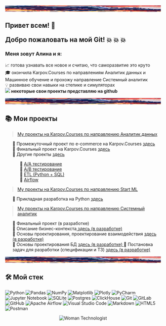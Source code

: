 <img src="Welcome_line.jpg"
alt="Welcome"
     width="1500"
     height="20">

## <b> Привет всем! 👋 <p> Добро пожаловать на мой Git! </b> 💥 💥 💥 
### <b>Меня зовут Алина и я: </b>

📈 готова узнавать все новое и считаю, что саморазвитие это круто <br>
🎓 окончила Karpov.Courses по направлениям Аналитик данных и Машинное обучение и прохожу направление Системный аналитик <br>
💡 развиваю свои навыки на степике и симуляторах <br>
<b> <img src="https://user-images.githubusercontent.com/74038190/212257468-1e9a91f1-b626-4baa-b15d-5c385dfa7ed2.gif" width="20"> некоторые свои проекты представляю на github </b> <p>

<img src="Welcome_line.jpg"
     alt="Welcome"
     width="1500"
     height="20">

## 📚 <b> Мои проекты </b> </p>
> <a href="https://github.com/AlinAli16/Karpov.Courses/tree/main/karpov.courses_da">My проекты на Karpov.Courses по направлению Аналитик данных </a><p>
<ul>
 📁 Промежуточный проект по  e-commerce на Karpov.Courses <a href="https://github.com/AlinAli16/Karpov.Courses/tree/main/karpov.courses_da/e-commerce"> здесь </a> <br>
 📁 Финальный проект на Karpov.Courses <a href="https://github.com/AlinAli16/Karpov.Courses/tree/main/karpov.courses_da/final_project">здесь</a> <br>
 📁 Другие проекты <a href="https://github.com/AlinAli16/Karpov.Courses/tree/main/karpov.courses_da/other">здесь</a>
     <ul> 
      📑 <a href="https://github.com/AlinAli16/Karpov.Courses/tree/main/karpov.courses_da/other/AA_test">A/A тестирование </a> <br>
      📑 <a href="https://github.com/AlinAli16/Karpov.Courses/tree/main/karpov.courses_da/other/AB_test"> A/B тестирование </a> <br>
      📑 <a href="https://github.com/AlinAli16/Karpov.Courses/tree/main/karpov.courses_da/other/ETL(Python%2BSQL)"> ETL (Python + SQL) </a> <br>
      📑 <a href="https://github.com/AlinAli16/Karpov.Courses/tree/main/karpov.courses_da/other/airflow_python"> Airflow </a>   
     </ul>
</ul>

> <a href="https://github.com/AlinAli16/Karpov.Courses/tree/main/karpov.courses_ml">My проекты на Karpov.Courses по направлению Start ML </a><p>
<ul>
 📁 Прикладная разработка на Python <a href="https://github.com/AlinAli16/Karpov.Courses/tree/main/karpov.courses_ml/Python">здесь</a>
</ul>

> <a href="https://github.com/AlinAli16/Karpov.Courses/tree/main/karpov.courses_sa">My проекты на Karpov.Courses по направлению Системный аналитик </a><p>
<ul>
 📁 Финальный проект (в разработке) <br>
 📁 Описание бизнес-контекста<a href="https://github.com/AlinAli16/Karpov.Courses/tree/main/karpov.courses_sa/Модуль%203%20Описание%20бизнес-контекста"> здесь (в разработке) </a> <br>
 📁 Основы проектирования, проектирование взаимодействия <a href="https://github.com/AlinAli16/Karpov.Courses/tree/main/karpov.courses_sa/Модуль%204%20Основы%20проектирования%2C%20проектирование%20взаимодействия"> здесь (в разработке) </a> <br>
 📁 Основы проектирования БД <a href="https://github.com/AlinAli16/Karpov.Courses/tree/main/karpov.courses_sa/Модуль%205%20Основы%20прокетирования%20БД"> здесь (в разработке) </a>
 📁 Постановка задач для разработки (спецификации и ТЗ) <a href="https://github.com/AlinAli16/Karpov.Courses/tree/main/karpov.courses_sa/Модуль%206%20Постановка%20задач%20для%20разработки"> здесь (в разработке) </a>
 </ul>

<img src="Welcome_line.jpg"
alt="Welcome"
     width="1500"
     height="20">

## 🛠️ <b> Мой стек </b> </p> 
![Python](https://img.shields.io/badge/python-3670A0?style=for-the-badge&logo=python&logoColor=ffdd54)
![Pandas](https://img.shields.io/badge/pandas-%23150458.svg?style=for-the-badge&logo=pandas&logoColor=white)
![NumPy](https://img.shields.io/badge/numpy-%23013243.svg?style=for-the-badge&logo=numpy&logoColor=white)
![Matplotlib](https://img.shields.io/badge/Matplotlib-%23ffffff.svg?style=for-the-badge&logo=Matplotlib&logoColor=black)
![Plotly](https://img.shields.io/badge/Plotly-%233F4F75.svg?style=for-the-badge&logo=plotly&logoColor=white)
![PyCharm](https://img.shields.io/badge/pycharm-143?style=for-the-badge&logo=pycharm&logoColor=black&color=black&labelColor=green)
![Jupyter Notebook](https://img.shields.io/badge/jupyter-%23FA0F00.svg?style=for-the-badge&logo=jupyter&logoColor=white)
![SQLite](https://img.shields.io/badge/sqlite-%2307405e.svg?style=for-the-badge&logo=sqlite&logoColor=white)
![Postgres](https://img.shields.io/badge/postgres-%23316192.svg?style=for-the-badge&logo=postgresql&logoColor=white)
![ClickHouse](https://img.shields.io/badge/ClickHouse-FFCC01?style=for-the-badge&logo=clickhouse&logoColor=white)
![Git](https://img.shields.io/badge/git-%23F05033.svg?style=for-the-badge&logo=git&logoColor=white)
![GitLab](https://img.shields.io/badge/gitlab-%23181717.svg?style=for-the-badge&logo=gitlab&logoColor=white)
![GitHub](https://img.shields.io/badge/github-%23121011.svg?style=for-the-badge&logo=github&logoColor=white)
![Apache Airflow](https://img.shields.io/badge/Apache%20Airflow-017CEE?style=for-the-badge&logo=Apache%20Airflow&logoColor=white)
![Visual Studio Code](https://img.shields.io/badge/Visual%20Studio%20Code-0078d7.svg?style=for-the-badge&logo=visual-studio-code&logoColor=white)
![Markdown](https://img.shields.io/badge/markdown-%23000000.svg?style=for-the-badge&logo=markdown&logoColor=white)
![HTML5](https://img.shields.io/badge/html5-%23E34F26.svg?style=for-the-badge&logo=html5&logoColor=white)
![Postman](https://img.shields.io/badge/Postman-FF6C37?style=for-the-badge&logo=postman&logoColor=white)


<div align="center">
<img src="https://raw.githubusercontent.com/Tarikul-Islam-Anik/Animated-Fluent-Emojis/master/Emojis/People/Woman%20Technologist.png" alt="Woman Technologist" width="125" height="125" />
</div>


